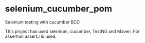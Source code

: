 # selenium_cucumber_pom
Selenium testing with cucumber BDD 

This project has used selenium, cucumber, TestNG and Maven.
For assertion assertJ is used.
